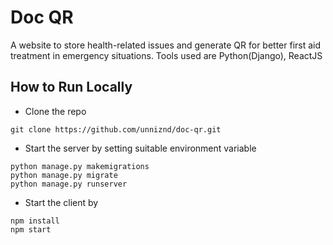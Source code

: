 # Doc QR

A website to store health-related issues and generate QR for better first aid treatment in emergency situations. Tools used are Python(Django), ReactJS 

## How to Run Locally

* Clone the repo
```
git clone https://github.com/unniznd/doc-qr.git
```

* Start the server by setting suitable environment variable

```
python manage.py makemigrations
python manage.py migrate
python manage.py runserver
```

* Start the client by
```
npm install
npm start
```

